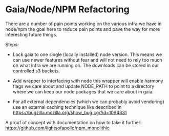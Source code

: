 # Gaia/Node/NPM Refactoring

There are a number of pain points working on the various infra we have
in node/npm the goal here to reduce pain points and pave the way for
more interesting future things.

Steps:

  - Lock gaia to one single (locally installed) node version. This
    means we can use newer features without fear and will not need to rely
    too much on what infra we are running on. The downloads can be stored in
    our controlled s3 buckets.

  - Add wrapper to interfacing with node this wrapper will enable
    harmony flags we care about and update NODE_PATH to point to a
    directory where we can keep our node packages that we care about in
    gaia.

  - For all external dependencies (which we can probably avoid
    vendoring) use an external caching technique like described in
    https://bugzilla.mozilla.org/show_bug.cgi?id=1094331

A proof of concept with documentation on how to take it further: https://github.com/lightsofapollo/npm_monolithic
